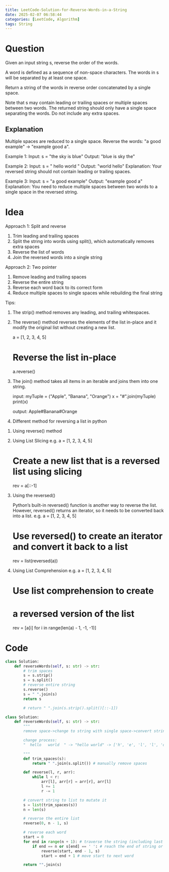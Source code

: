 ```yaml
---
title: LeetCode-Solution-for-Reverse-Words-in-a-String
date: 2025-02-07 06:58:44
categories: [LeetCode, Algorithm]
tags: String
---
```


# Question

Given an input string s, reverse the order of the words.

A word is defined as a sequence of non-space characters. The words in s will be separated by at least one space.

Return a string of the words in reverse order concatenated by a single space.

Note that s may contain leading or trailing spaces or multiple spaces between two words. The returned string should only have a single space separating the words. Do not include any extra spaces.

## Explanation

Multiple spaces are reduced to a single space.
Reverse the words: "a good example" → "example good a".

Example 1:
Input: s = "the sky is blue"
Output: "blue is sky the"

Example 2:
Input: s = " hello world "
Output: "world hello"
Explanation: Your reversed string should not contain leading or trailing spaces.

Example 3:
Input: s = "a good example"
Output: "example good a"
Explanation: You need to reduce multiple spaces between two words to a single space in the reversed string.

# Idea

Approach 1: Split and reverse

1. Trim leading and trailing spaces
2. Split the string into words using split(), which automatically removes extra spaces
3. Reverse the list of words
4. Join the reversed words into a single string

Approach 2: Two pointer

1. Remove leading and trailing spaces
2. Reverse the entire string
3. Reverse each word back to its correct form
4. Reduce multiple spaces to single spaces while rebuilding the final string

Tips:

1. The strip() method removes any leading, and trailing whitespaces.
2. The reverse() method reverses the elements of the list in-place and it modify the original list without creating a new list.

   a = [1, 2, 3, 4, 5]

   # Reverse the list in-place

   a.reverse()

3. The join() method takes all items in an iterable and joins them into one string.

   input:
   myTuple = ("Apple", "Banana", "Orange")
   x = "#".join(myTuple)
   print(x)

   output:
   Apple#Banana#Orange

4. Different method for reversing a list in python

1) Using reverse() method
2) Using List Slicing
   e.g.
   a = [1, 2, 3, 4, 5]

   # Create a new list that is a reversed list using slicing

   rev = a[::-1]

3. Using the reversed()

   Python’s built-in reversed() function is another way to reverse the list. However, reversed() returns an iterator, so it needs to be converted back into a list.
   e.g.
   a = [1, 2, 3, 4, 5]

   # Use reversed() to create an iterator and convert it back to a list

   rev = list(reversed(a))

4. Using List Comprehension
   e.g.
   a = [1, 2, 3, 4, 5]

   # Use list comprehension to create

   # a reversed version of the list

   rev = [a[i] for i in range(len(a) - 1, -1, -1)]

# Code

```python
class Solution:
    def reverseWords(self, s: str) -> str:
        # trim spaces
        s = s.strip()
        s = s.split()
        # reverse entire string
        s.reverse()
        s = " ".join(s)
        return s

        # return " ".join(s.strip().split()[::-1])

```

```python
class Solution:
    def reverseWords(self, s: str) -> str:
        """
        remove space->change to string with single space->convert string to list->reverse the entire list->reverse each word in the list->convert list back to string

        change process:
        "  hello   world  " -> "hello world" -> ['h', 'e', 'l', 'l', 'o', ' ', 'w', 'o', 'r', 'l', 'd'] -> "dlrow olleh" -> "world hello"

        """
        def trim_spaces(s):
            return " ".join(s.split()) # manually remove spaces

        def reverse(l, r, arr):
            while l < r:
                arr[l], arr[r] = arr[r], arr[l]
                l += 1
                r -= 1

        # convert string to list to mutate it
        s = list(trim_spaces(s))
        n = len(s)

        # reverse the entire list
        reverse(0, n - 1, s)

        # reverse each word
        start = 0
        for end in range(n + 1): # traverse the string (including last position n)
            if end == n or s[end] == ' ': # reach the end of string or find a space
                reverse(start, end - 1, s)
                start = end + 1 # move start to next word

        return "".join(s)




```
